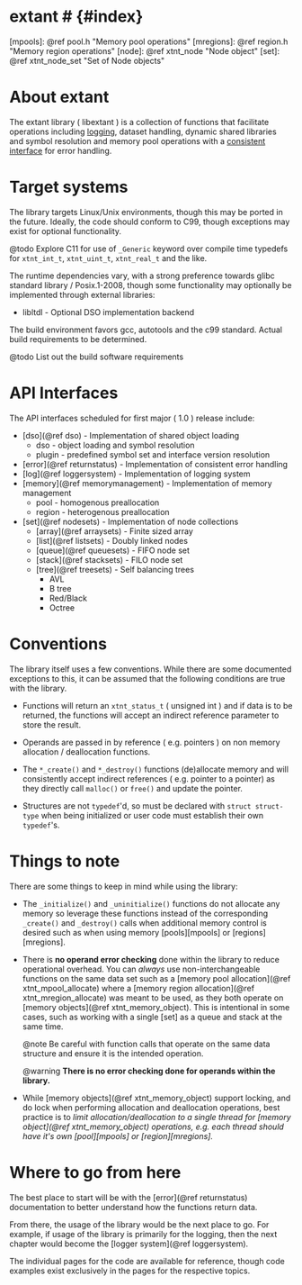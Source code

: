 # extant # {#index}

[mpools]: @ref pool.h "Memory pool operations"
[mregions]: @ref region.h "Memory region operations"
[node]: @ref xtnt_node "Node object"
[set]: @ref xtnt_node_set "Set of Node objects"

# About extant #

The extant library ( libextant ) is a collection of functions that facilitate
operations including [logging](#loggersystem), dataset handling, dynamic shared
libraries and symbol resolution and memory pool operations with a [consistent
interface](#returnstatus) for error handling.

# Target systems #

The library targets Linux/Unix environments, though this may be ported in the
future. Ideally, the code should conform to C99, though exceptions may exist
for optional functionality.

@todo Explore C11 for use of `_Generic` keyword over compile time typedefs for
      `xtnt_int_t`, `xtnt_uint_t`, `xtnt_real_t` and the like.

The runtime dependencies vary, with a strong preference towards glibc standard
library / Posix.1-2008, though some functionality may optionally be
implemented through external libraries:

* libltdl - Optional DSO implementation backend

The build environment favors gcc, autotools and the c99 standard. Actual build
requirements to be determined.

@todo List out the build software requirements

# API Interfaces #

The API interfaces scheduled for first major ( 1.0 ) release include:

* [dso](@ref dso) - Implementation of shared object loading
  * dso - object loading and symbol resolution
  * plugin - predefined symbol set and interface version resolution
* [error](@ref returnstatus) - Implementation of consistent error handling
* [log](@ref loggersystem) - Implementation of logging system
* [memory](@ref memorymanagement) - Implementation of memory management
  * pool - homogenous preallocation
  * region - heterogenous preallocation
* [set](@ref nodesets) - Implementation of node collections
  * [array](@ref arraysets) - Finite sized array
  * [list](@ref listsets) - Doubly linked nodes
  * [queue](@ref queuesets) - FIFO node set
  * [stack](@ref stacksets) - FILO node set
  * [tree](@ref treesets) - Self balancing trees
    * AVL
    * B tree
    * Red/Black
    * Octree

# Conventions #

The library itself uses a few conventions. While there are some documented
exceptions to this, it can be assumed that the following conditions are true
with the library.

* Functions will return an `xtnt_status_t` ( unsigned int ) and if data is to
  be returned, the functions will accept an indirect reference parameter to
  store the result.

* Operands are passed in by reference ( e.g. pointers ) on non memory allocation
  / deallocation functions.

* The `*_create()` and `*_destroy()` functions (de)allocate memory and will
  consistently accept indirect references ( e.g. pointer to a pointer) as they
  directly call `malloc()` or `free()` and update the pointer.

* Structures are not `typedef`'d, so must be declared with `struct struct-type`
  when being initialized or user code must establish their own `typedef`'s.

# Things to note #

There are some things to keep in mind while using the library:

* The `_initialize()` and `_uninitialize()` functions do not allocate any memory
  so leverage these functions instead of the corresponding `_create()` and
  `_destroy()` calls when additional memory control is desired such as when
  using memory [pools][mpools] or [regions][mregions].

* There is **no operand error checking** done within the library to reduce
  operational overhead. You can _always_ use non-interchangeable functions on
  the same data set such as a
  [memory pool allocation](@ref xtnt_mpool_allocate) where a 
  [memory region allocation](@ref xtnt_mregion_allocate) was meant to be
  used, as they both operate on [memory objects](@ref xtnt_memory_object).
  This is intentional in some cases, such as working with a single [set] as a
  queue and stack at the same time.

  @note Be careful with function calls that operate on the same data structure
  and ensure it is the intended operation.

  @warning **There is no error checking done for operands within the library.**

* While [memory objects](@ref xtnt_memory_object) support locking, and do lock
  when performing allocation and deallocation operations, best practice is to
  _limit allocation/deallocation to a single thread for
  [memory object](@ref xtnt_memory_object) operations, e.g. each thread should
  have it's own [pool][mpools] or [region][mregions]._


# Where to go from here #

The best place to start will be with the [error](@ref returnstatus)
documentation to better understand how the functions return data.

From there, the usage of the library would be the next place to go. For
example, if usage of the library is primarily for the logging, then the next
chapter would become the [logger system](@ref loggersystem).

The individual pages for the code are available for reference, though code
examples exist exclusively in the pages for the respective topics.
